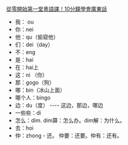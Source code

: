 [從零開始第一堂粵語課！10分鐘學會廣東話](https://youtu.be/KI5bKz68_Hk)
- 我： ou
- 你：nei
- 他：qu（偷窥他）
- 们：dei（day）
- 不：eng
- 是：hai
- 在：hai上
- 这：ni （你）
- 那：gogo（狗）
- 哪：bin（冰山上面）
- 哪个人：bingo
- 边：du（度） ---- 这边，那边，哪边
- 一些些：di 
- 怎么：dim.  dim算：怎么办。dim解：为什么。
- 去：hoi
- 仲：zhong - 还。   仲要：还要。仲有：还有。